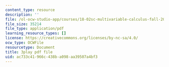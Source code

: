 ```yaml
---
content_type: resource
description: ''
file: /ol-ocw-studio-app/courses/18-02sc-multivariable-calculus-fall-2010/tYdoS0tkAHA_transcript.pdf
file_size: 35214
file_type: application/pdf
learning_resource_types: []
license: https://creativecommons.org/licenses/by-nc-sa/4.0/
ocw_type: OCWFile
resourcetype: Document
title: 3play pdf file
uid: ac733c41-966c-438b-a098-aa39507a4bf3
---
```

